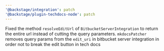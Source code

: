 ```yaml
---
'@backstage/integration': patch
'@backstage/plugin-techdocs-node': patch
---
```


Fixed the method `resolveEditUrl` of `BitbucketServerIntegration` to return the entire url instead of cutting the query parameters.
`mkdocsPatcher` removes query params from the `edit_uri` in bitbucket server integration in order not to break the edit button in tech docs
